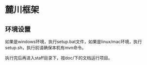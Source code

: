 # 麓川框架

## 环境设置

如果是windows环境，执行setup.bat文件，如果是linux/mac环境，执行setup.sh，执行前请确保本机有mvn命令。

执行完后再进入staff目录下，按doc/下的文档运行项目。

